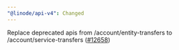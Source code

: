 ```yaml
---
"@linode/api-v4": Changed
---
```


Replace deprecated apis from /account/entity-transfers to /account/service-transfers ([#12658](https://github.com/linode/manager/pull/12658))
